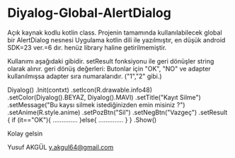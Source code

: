 # Diyalog-Global-AlertDialog

Açık kaynak kodlu kotlin class.
Projenin tamamında kullanılabilecek global bir AlertDialog nesnesi
Uygulama kotlin dili ile yazılmıştır, en düşük android SDK=23 ver.=6 dır.
henüz library haline getirilmemiştir.

Kullanımı aşağıdaki gibidir.
setResult fonksiyonu ile geri dönüşler string olarak alınır.
geri dönüş değerleri: Butonlar için "OK", "NO" 
ve adapter kullanılmışsa  adapter sıra numaralarıdır. ("1","2" gibi.) 

Diyalog()
	.Init(contxt)
	.setIcon(R.drawable.info48) 
	.setColor(Diyalog().BEYAZ, Diyalog().MAVI) 
	.setTitle("Kayıt Silme")
	.setMessage("Bu kaysı silmek istediğinizden emin misiniz ?")
	.setAnime(R.style.anime) 
	.setPozBtn("Sil")
	.setNegBtn("Vazgeç")
	.setResult {
		if (it=="OK"){
			..............
		}else{
			..............
		}
	}
.Show()

Kolay gelsin

Yusuf AKGÜL
y.akgul64@gmail.com


